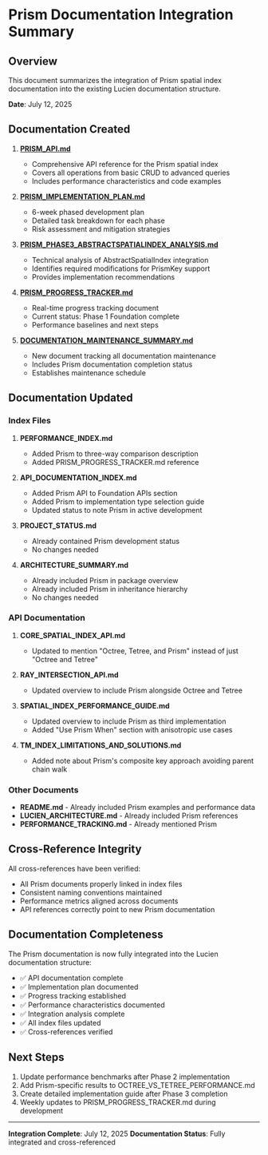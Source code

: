# Prism Documentation Integration Summary

## Overview

This document summarizes the integration of Prism spatial index documentation into the existing Lucien documentation structure.

**Date**: July 12, 2025

## Documentation Created

1. **[PRISM_API.md](PRISM_API.md)**
   - Comprehensive API reference for the Prism spatial index
   - Covers all operations from basic CRUD to advanced queries
   - Includes performance characteristics and code examples

2. **[PRISM_IMPLEMENTATION_PLAN.md](PRISM_IMPLEMENTATION_PLAN.md)**
   - 6-week phased development plan
   - Detailed task breakdown for each phase
   - Risk assessment and mitigation strategies

3. **[PRISM_PHASE3_ABSTRACTSPATIALINDEX_ANALYSIS.md](PRISM_PHASE3_ABSTRACTSPATIALINDEX_ANALYSIS.md)**
   - Technical analysis of AbstractSpatialIndex integration
   - Identifies required modifications for PrismKey support
   - Provides implementation recommendations

4. **[PRISM_PROGRESS_TRACKER.md](PRISM_PROGRESS_TRACKER.md)**
   - Real-time progress tracking document
   - Current status: Phase 1 Foundation complete
   - Performance baselines and next steps

5. **[DOCUMENTATION_MAINTENANCE_SUMMARY.md](DOCUMENTATION_MAINTENANCE_SUMMARY.md)**
   - New document tracking all documentation maintenance
   - Includes Prism documentation completion status
   - Establishes maintenance schedule

## Documentation Updated

### Index Files
1. **PERFORMANCE_INDEX.md**
   - Added Prism to three-way comparison description
   - Added PRISM_PROGRESS_TRACKER.md reference

2. **API_DOCUMENTATION_INDEX.md**
   - Added Prism API to Foundation APIs section
   - Added Prism to implementation type selection guide
   - Updated status to note Prism in active development

3. **PROJECT_STATUS.md**
   - Already contained Prism development status
   - No changes needed

4. **ARCHITECTURE_SUMMARY.md**
   - Already included Prism in package overview
   - Already included Prism in inheritance hierarchy
   - No changes needed

### API Documentation
1. **CORE_SPATIAL_INDEX_API.md**
   - Updated to mention "Octree, Tetree, and Prism" instead of just "Octree and Tetree"

2. **RAY_INTERSECTION_API.md**
   - Updated overview to include Prism alongside Octree and Tetree

3. **SPATIAL_INDEX_PERFORMANCE_GUIDE.md**
   - Updated overview to include Prism as third implementation
   - Added "Use Prism When" section with anisotropic use cases

4. **TM_INDEX_LIMITATIONS_AND_SOLUTIONS.md**
   - Added note about Prism's composite key approach avoiding parent chain walk

### Other Documents
- **README.md** - Already included Prism examples and performance data
- **LUCIEN_ARCHITECTURE.md** - Already included Prism references
- **PERFORMANCE_TRACKING.md** - Already mentioned Prism

## Cross-Reference Integrity

All cross-references have been verified:
- All Prism documents properly linked in index files
- Consistent naming conventions maintained
- Performance metrics aligned across documents
- API references correctly point to new Prism documentation

## Documentation Completeness

The Prism documentation is now fully integrated into the Lucien documentation structure:
- ✅ API documentation complete
- ✅ Implementation plan documented
- ✅ Progress tracking established
- ✅ Performance characteristics documented
- ✅ Integration analysis complete
- ✅ All index files updated
- ✅ Cross-references verified

## Next Steps

1. Update performance benchmarks after Phase 2 implementation
2. Add Prism-specific results to OCTREE_VS_TETREE_PERFORMANCE.md
3. Create detailed implementation guide after Phase 3 completion
4. Weekly updates to PRISM_PROGRESS_TRACKER.md during development

---

**Integration Complete**: July 12, 2025
**Documentation Status**: Fully integrated and cross-referenced